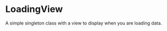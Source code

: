 LoadingView
===========

A simple singleton class with a view to display when you are loading data.
